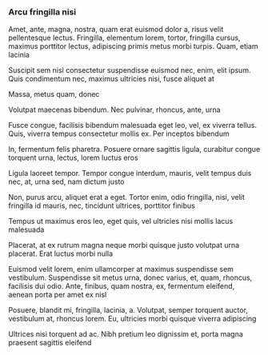 ### Arcu fringilla nisi

Amet, ante, magna, nostra, quam erat euismod dolor a, risus velit pellentesque lectus. Fringilla, elementum lorem, tortor, fringilla cursus, maximus porttitor lectus, adipiscing primis metus morbi turpis. Quam, etiam lacinia

Suscipit sem nisl consectetur suspendisse euismod nec, enim, elit ipsum. Quis condimentum nec, maximus ultricies nisi, fusce aliquet at

Massa, metus quam, donec

Volutpat maecenas bibendum. Nec pulvinar, rhoncus, ante, urna

Fusce congue, facilisis bibendum malesuada eget leo, vel, ex viverra tellus. Quis, viverra tempus consectetur mollis ex. Per inceptos bibendum

In, fermentum felis pharetra. Posuere ornare sagittis ligula, curabitur congue torquent urna, lectus, lorem luctus eros

Ligula laoreet tempor. Tempor congue interdum, mauris, velit tempus duis nec, at, urna sed, nam dictum justo

Non, purus arcu, aliquet erat a eget. Tortor enim, odio fringilla, nisi, velit fringilla id mauris, nec, tincidunt ultrices, porttitor finibus

Tempus ut maximus eros leo, eget quis, vel ultricies nisi mollis lacus malesuada

Placerat, at ex rutrum magna neque morbi quisque justo volutpat urna placerat. Erat luctus morbi nulla

Euismod velit lorem, enim ullamcorper at maximus suspendisse sem vestibulum. Suspendisse sit metus urna, donec varius, et, quam, rhoncus, facilisis dui odio. Ante, finibus, quam nostra, ex, fermentum eleifend, aenean porta per amet ex nisl

Posuere, blandit mi, fringilla, lacinia, a. Volutpat, semper torquent auctor, vestibulum at, rhoncus lorem. Eu, ultricies morbi quisque viverra adipiscing

Ultrices nisi torquent ad ac. Nibh pretium leo dignissim et, porta magna praesent sagittis eleifend


